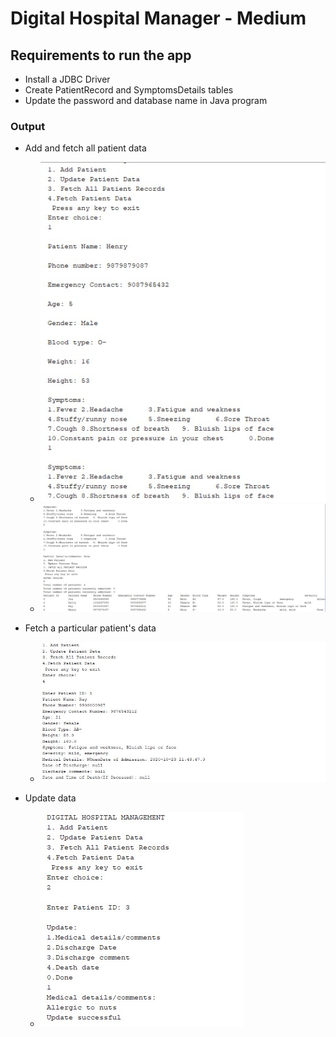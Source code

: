 ﻿# Digital Hospital Manager - Medium

## Requirements to run the app
- Install a JDBC Driver
- Create PatientRecord and SymptomsDetails tables
- Update the password and database name in Java program


### Output

- Add and fetch all patient data 
	- ![Add Data](Add1.jpg)
	- ![Fetch Data](Addandfetch.jpg)
                     
- Fetch a particular patient's data
	- ![Fetch all Data](fetch.jpg)

- Update data
	- ![Update Data](Update.jpg)
